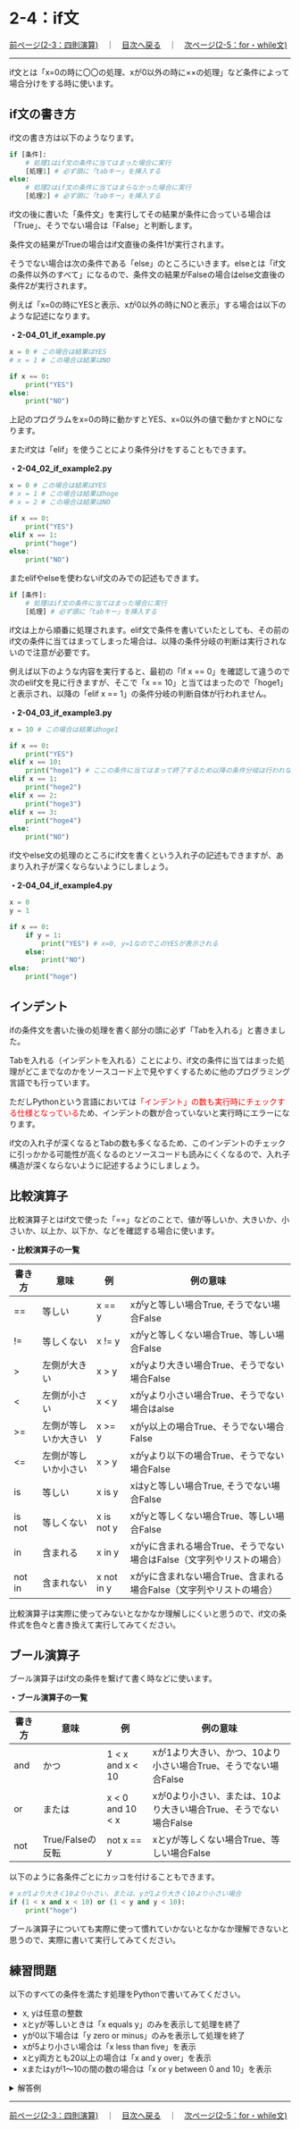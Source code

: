 # 2-4：if文

[前ページ(2-3：四則演算)](./2-03.md)　｜　[目次へ戻る](../index.md)　｜　[次ページ(2-5：for・while文)](./2-05.md)
- - -
if文とは「x=0の時に〇〇の処理、xが0以外の時に××の処理」など条件によって場合分けをする時に使います。

## if文の書き方

if文の書き方は以下のようなります。

~~~python
if [条件]:
    # 処理1はif文の条件に当てはまった場合に実行
    [処理1] # 必ず頭に「tabキー」を挿入する
else:
    # 処理2はif文の条件に当てはまらなかった場合に実行
    [処理2] # 必ず頭に「tabキー」を挿入する
~~~

if文の後に書いた「条件文」を実行してその結果が条件に合っている場合は「True」、そうでない場合は「False」と判断します。

条件文の結果がTrueの場合はif文直後の条件1が実行されます。

そうでない場合は次の条件である「else」のところにいきます。elseとは「if文の条件以外のすべて」になるので、条件文の結果がFalseの場合はelse文直後の条件2が実行されます。

例えば「x=0の時にYESと表示、xが0以外の時にNOと表示」する場合は以下のような記述になります。

__・2-04_01_if_example.py__
~~~python
x = 0 # この場合は結果はYES
# x = 1 # この場合は結果はNO

if x == 0:
    print("YES")
else:
    print("NO")
~~~

上記のプログラムをx=0の時に動かすとYES、x=0以外の値で動かすとNOになります。

またif文は「elif」を使うことにより条件分けをすることもできます。

__・2-04_02_if_example2.py__
~~~python
x = 0 # この場合は結果はYES
# x = 1 # この場合は結果はhoge
# x = 2 # この場合は結果はNO

if x == 0:
    print("YES")
elif x == 1:
    print("hoge")
else:
    print("NO")
~~~

またelifやelseを使わないif文のみでの記述もできます。

~~~python
if [条件]:
    # 処理はif文の条件に当てはまった場合に実行
    [処理] # 必ず頭に「tabキー」を挿入する
~~~

if文は上から順番に処理されます。elif文で条件を書いていたとしても、その前のif文の条件に当てはまってしまった場合は、以降の条件分岐の判断は実行されないので注意が必要です。

例えば以下のような内容を実行すると、最初の「if x == 0」を確認して違うので次のelif文を見に行きますが、そこで「x == 10」と当てはまったので「hoge1」と表示され、以降の「elif x == 1」の条件分岐の判断自体が行われません。

__・2-04_03_if_example3.py__
~~~python
x = 10 # この場合は結果はhoge1

if x == 0:
    print("YES")
elif x == 10:
    print("hoge1") # ここの条件に当てはまって終了するため以降の条件分岐は行われない
elif x == 1:
    print("hoge2")
elif x == 2:
    print("hoge3")
elif x == 3:
    print("hoge4")
else:
    print("NO")
~~~

if文やelse文の処理のところにif文を書くという入れ子の記述もできますが、あまり入れ子が深くならないようにしましょう。

__・2-04_04_if_example4.py__
~~~python
x = 0
y = 1

if x == 0:
    if y = 1:
        print("YES") # x=0, y=1なのでこのYESが表示される
    else:
        print("NO")
else:
    print("hoge")
~~~

## インデント

ifの条件文を書いた後の処理を書く部分の頭に必ず「Tabを入れる」と書きました。

Tabを入れる（インデントを入れる）ことにより、if文の条件に当てはまった処理がどこまでなのかをソースコード上で見やすくするために他のプログラミング言語でも行っています。

ただしPythonという言語においては<span style="color: red; ">「インデント」の数も実行時にチェックする仕様となっている</span>ため、インデントの数が合っていないと実行時にエラーになります。

if文の入れ子が深くなるとTabの数も多くなるため、このインデントのチェックに引っかかる可能性が高くなるのとソースコードも読みにくくなるので、入れ子構造が深くならないように記述するようにしましょう。

## 比較演算子

比較演算子とはif文で使った「==」などのことで、値が等しいか、大きいか、小さいか、以上か、以下か、などを確認する場合に使います。

__・比較演算子の一覧__

|書き方|意味|例|例の意味|
|---|---|---|---|
|==|等しい|x == y|xがyと等しい場合True, そうでない場合False|
|!=|等しくない|x != y|xがyと等しくない場合True、等しい場合False|
|\>|左側が大きい|x > y|xがyより大きい場合True、そうでない場合False|
|<|左側が小さい|x < y|xがyより小さい場合True、そうでない場合はalse|
|\>=|左側が等しいか大きい|x >= y|xがy以上の場合True、そうでない場合False|
|<=|左側が等しいか小さい|x > y|xがyより以下の場合True、そうでない場合False|
|is|等しい|x is y|xはyと等しい場合True, そうでない場合False|
|is not|等しくない|x is not y|xがyと等しくない場合True、等しい場合False|
|in|含まれる|x in y|xがyに含まれる場合True、そうでない場合はFalse（文字列やリストの場合）|
|not in|含まれない|x not in y|xがyに含まれない場合True、含まれる場合False（文字列やリストの場合）|

比較演算子は実際に使ってみないとなかなか理解しにくいと思うので、if文の条件式を色々と書き換えて実行してみてください。

## ブール演算子

ブール演算子はif文の条件を繋げて書く時などに使います。

__・ブール演算子の一覧__

|書き方|意味|例|例の意味|
|---|---|---|---|
|and|かつ|1 < x and x < 10|xが1より大きい、かつ、10より小さい場合True、そうでない場合False|
|or|または|x < 0 and 10 < x|xが0より小さい、または、10より大きい場合True、そうでない場合False|
|not|True/Falseの反転|not x == y|xとyが等しくない場合True、等しい場合False|

以下のように各条件ごとにカッコを付けることもできます。

~~~python
# xが1より大きく10より小さい、または、yが1より大きく10より小さい場合
if (1 < x and x < 10) or (1 < y and y < 10):
    print("hoge")
~~~

ブール演算子についても実際に使って慣れていかないとなかなか理解できないと思うので、実際に書いて実行してみてください。

## 練習問題

以下のすべての条件を満たす処理をPythonで書いてみてください。
- x, yは任意の整数
- xとyが等しいときは「x equals y」のみを表示して処理を終了
- yが0以下場合は「y zero or minus」のみを表示して処理を終了
- xが5より小さい場合は「x less than five」を表示
- xとy両方とも20以上の場合は「x and y over」を表示
- xまたはyが1～10の間の数の場合は「x or y between 0 and 10」を表示

<details>
<summary>解答例</summary>

<b>・2-04_05_if_practice.py</b>
<br>
<pre>
# xとyの変数には色々な整数の値を入れて確認してみてください。
x = 0
y = -1

if x == y:
    print("x equals y")
elif y <= 0:
    print("y zero or minus")
else:
    if x < 5:
        print("x less than five")

    if 20 <= x and 20 <= y:
        print("x and y over")
    elif (1 <= x and x <= 10) or (1 <= y and y <= 10):
        print("x or y between 0 and 10")
</pre>

</details>

- - -
[前ページ(2-3：四則演算)](./2-03.md)　｜　[目次へ戻る](../index.md)　｜　[次ページ(2-5：for・while文)](./2-05.md)